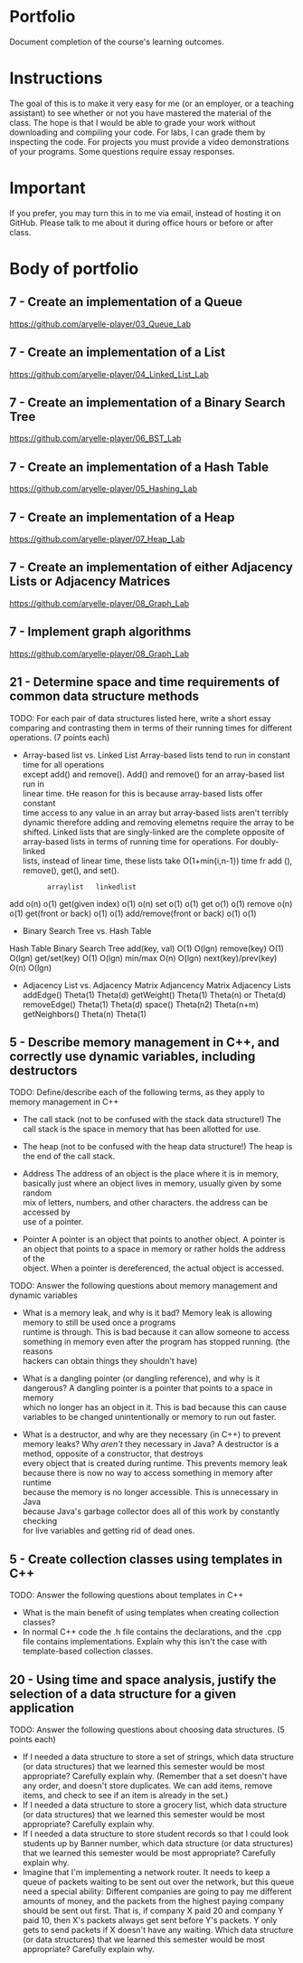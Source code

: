 Portfolio
=========
Document completion of the course's learning outcomes.

Instructions
====
The goal of this is to make it very easy for me (or an employer, or a teaching assistant) to see whether or not you have mastered the material of the class. The hope is that I would be able to grade your work without downloading and compiling your code. For labs, I can grade them by inspecting the code. For projects you must provide a video demonstrations of your programs. Some questions require essay responses.

Important
=========
If you prefer, you may turn this in to me via email, instead of hosting it on GitHub. Please talk to me about it during office hours or before or after class.

Body of portfolio
====

7 - Create an implementation of a Queue
----
https://github.com/aryelle-player/03_Queue_Lab

7 - Create an implementation of a List
----
https://github.com/aryelle-player/04_Linked_List_Lab

7 - Create an implementation of a Binary Search Tree
----
https://github.com/aryelle-player/06_BST_Lab

7 - Create an implementation of a Hash Table
----
https://github.com/aryelle-player/05_Hashing_Lab

7 - Create an implementation of a Heap
----
https://github.com/aryelle-player/07_Heap_Lab

7 - Create an implementation of either Adjacency Lists or Adjacency Matrices
----
https://github.com/aryelle-player/08_Graph_Lab

7 - Implement graph algorithms
----
https://github.com/aryelle-player/08_Graph_Lab


21 - Determine space and time requirements of common data structure methods
-----
TODO: For each pair of data structures listed here, write a short essay comparing and contrasting them in terms of their running times for different operations. (7 points each)

* Array-based list vs. Linked List
	Array-based lists tend to run in constant time for all operations  
except add() and remove(). Add() and remove() for an array-based list run in  
linear time. tHe reason for this is because array-based lists offer constant  
time access to any value in an array but array-based lists aren't terribly  
dynamic therefore adding and removing elemetns require the array to be  
shifted. Linked lists that are singly-linked are the complete opposite of  
array-based lists in terms of running time for operations. For doubly-linked  
lists, instead of linear time, these lists take O(1+min{i,n-1}) time fr add 
(), remove(), get(), and set().

			arraylist	linkedlist
add				o(n)	o(1)
get(given index)		o(1)	o(n)
set				o(1)	o(1)
get				o(1)	o(1)
remove				o(n)	o(1)
get(front or back)		o(1)	o(1)
add/remove(front or back)	o(1)	o(1)

* Binary Search Tree vs. Hash Table

Hash Table	Binary Search Tree
add(key, val)			O(1)	O(lgn)
remove(key)			O(1)	O(lgn)
get/set(key)			O(1)	O(lgn)
min/max				O(n)	O(lgn)
next(key)/prev(key)		O(n)	O(lgn)


* Adjacency List vs. Adjacency Matrix
		Adjancency Matrix	Adjacency Lists
addEdge()		Theta(1)	Theta(d)
getWeight()		Theta(1)	Theta(n) or Theta(d)
removeEdge()		Theta(1)	Theta(d)
space()			Theta(n2)	Theta(n+m)
getNeighbors()		Theta(n)	Theta(1)


5 - Describe memory management in C++, and correctly use dynamic variables, including destructors
----
TODO: Define/describe each of the following terms, as they apply to memory management in C++

* The call stack (not to be confused with the stack data structure!)
	The call stack is the space in memory that has been allotted for use.
* The heap (not to be confused with the heap data structure!)
	The heap is the end of the call stack.	
* Address
	The address of an object is the place where it is in memory,  
basically just where an object lives in memory, usually given by some random  
mix of letters, numbers, and other characters. the address can be accessed by  
use of a pointer.

* Pointer
	 A pointer is an object that points to another object. A pointer is  
an object that points to a space in memory or rather holds the address of the  
object. When a pointer is dereferenced, the actual object is accessed.


TODO: Answer the following questions about memory management and dynamic variables

* What is a memory leak, and why is it bad?
	Memory leak is allowing memory to still be used once a programs  
runtime is through. This is bad because it can allow someone to access  
something in memory even after the program has stopped running. (the reasons  
hackers can obtain things they shouldn't have)

* What is a dangling pointer (or dangling reference), and why is it dangerous?
	A dangling pointer is a pointer that points to a space in memory  
which no longer has an object in it. This is bad because this can cause  
variables to be changed unintentionally or memory to run out faster.

* What is a destructor, and why are they necessary (in C++) to prevent memory leaks? Why *aren't* they necessary in Java?
	A destructor is a method, opposite of a constructor, that destroys  
every object that is created during runtime. This prevents memory leak  
because there is now no way to access something in memory after runtime  
because the memory is no longer accessible. This is unnecessary in Java  
because Java's garbage collector does all of this work by constantly checking  
for live variables and getting rid of dead ones.


5 - Create collection classes using templates in C++
----
TODO: Answer the following questions about templates in C++

* What is the main benefit of using templates when creating collection classes?
* In normal C++ code the .h file contains the declarations, and the .cpp file contains implementations. Explain why this isn't the case with template-based collection classes.

20 - Using time and space analysis, justify the selection of a data structure for a given application
----
TODO: Answer the following questions about choosing data structures. (5 points each)

* If I needed a data structure to store a set of strings, which data structure (or data structures) that we learned this semester would be most appropriate? Carefully explain why. (Remember that a set doesn't have any order, and doesn't store duplicates. We can add items, remove items, and check to see if an item is already in the set.)
* If I needed a data structure to store a grocery list, which data structure (or data structures) that we learned this semester would be most appropriate? Carefully explain why.
* If I needed a data structure to store student records so that I could look students up by Banner number, which data structure (or data structures) that we learned this semester would be most appropriate? Carefully explain why.
* Imagine that I'm implementing a network router. It needs to keep a queue of packets waiting to be sent out over the network, but this queue need a special ability: Different companies are going to pay me different amounts of money, and the packets from the highest paying company should be sent out first. That is, if company X paid 20 and company Y paid 10, then X's packets always get sent before Y's packets. Y only gets to send packets if X doesn't have any waiting. Which data structure (or data structures) that we learned this semester would be most appropriate? Carefully explain why.
